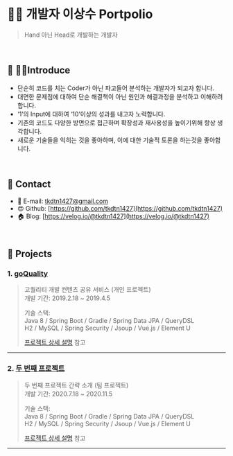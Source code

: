 # 👨‍💻 개발자 이상수 Portpolio
>Hand 아닌 Head로 개발하는 개발자
</br>

## :pushpin: 🙆‍♂️Introduce
- 단순히 코드를 치는 Coder가 아닌 파고들어 분석하는 개발자가 되고자 합니다.
- 대면한 문제점에 대하여 단순 해결책이 아닌 원인과 해결과정을 분석하고 이해하려 합니다.
- ‘1’의 Input에 대하여 ‘10’이상의 성과를 내고자 노력합니다.
- 기존의 코드도 다양한 방면으로 접근하며 확장성과 재사용성을 높이기위해 항상 생각합니다.
- 새로운 기술들을 익히는 것을 좋아하며, 이에 대한 기술적 토론을 하는것을 좋아합니다.
</br>

## :pushpin: Contact
- 📧 E-mail: tkdtn1427@gmail.com
- 😍 Github: [https://github.com/tkdtn1427](https://github.com/tkdtn1427)
- 🏠 Blog:  [https://velog.io/@tkdtn1427](https://velog.io/@tkdtn1427)

</br>

## :pushpin: Projects
### 1. [goQuality](https://github.com/Integerous/goQuality)
>고퀄리티 개발 컨텐츠 공유 서비스 (개인 프로젝트)  
>개발 기간: 2019.2.18 ~ 2019.4.5  
>  
>기술 스택:  
>Java 8 / Spring Boot / Gradle / Spring Data JPA / QueryDSL  
>H2 / MySQL / Spring Security / Jsoup / Vue.js / Element U  
>  
>[프로젝트 상세 설명](https://github.com/Integerous/goQuality) 참고
---

### 2. [두 번째 프로젝트]()
>두 번째 프로젝트 간략 소개  (팀 프로젝트)  
>개발 기간: 2020.7.18 ~ 2020.11.5  
>  
>기술 스택:  
>Java 8 / Spring Boot / Gradle / Spring Data JPA / QueryDSL  
>H2 / MySQL / Spring Security / Jsoup / Vue.js / Element U  
>  
>[프로젝트 상세 설명](https://github.com/Integerous/goQuality) 참고
---
